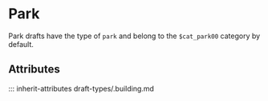 # Park

Park drafts have the type of `park` and
belong to the `$cat_park00` category by default.

## Attributes
::: inherit-attributes draft-types/.building.md
